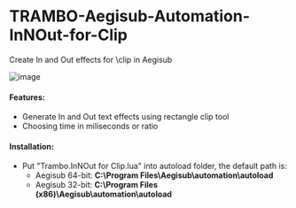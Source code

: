 # TRAMBO-Aegisub-Automation-InNOut-for-Clip
Create In and Out effects for \clip in Aegisub

![image](https://user-images.githubusercontent.com/98341055/227836472-a08b93bd-d730-4d06-98dc-a9f1dc6a05f8.png)

#### Features:
- Generate In and Out text effects using rectangle clip tool
- Choosing time in miliseconds or ratio
#### Installation:  
- Put "Trambo.InNOut for Clip.lua" into autoload folder, the default path is:  
    - Aegisub 64-bit: **C:\Program Files\Aegisub\automation\autoload**  
    - Aegisub 32-bit: **C:\Program Files (x86)\Aegisub\automation\autoload**
